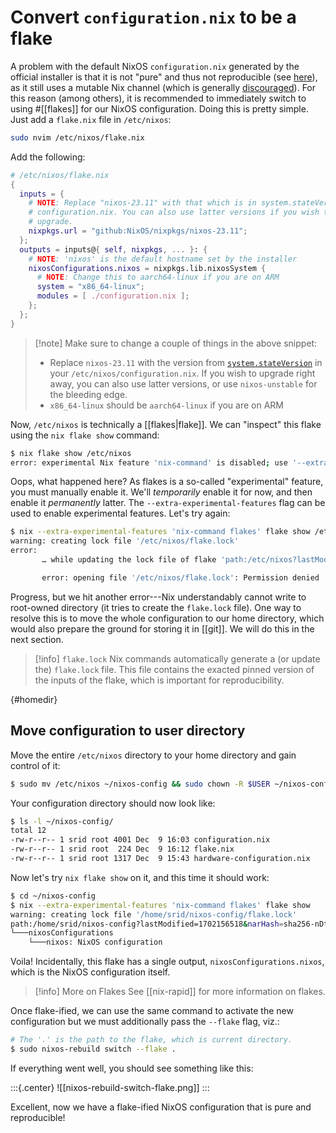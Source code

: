 # Convert `configuration.nix` to be a flake

A problem with the default NixOS `configuration.nix` generated by the official installer is that it is not "pure" and thus not reproducible (see [here](https://www.tweag.io/blog/2020-07-31-nixos-flakes/#what-problems-are-we-trying-to-solve)), as it still uses a mutable Nix channel (which is generally [discouraged](https://zero-to-nix.com/concepts/channels#the-problem-with-nix-channel)). For this reason (among others), it is recommended to immediately switch to using #[[flakes]] for our NixOS configuration. Doing this is pretty simple. Just add a `flake.nix` file in `/etc/nixos`:

```sh
sudo nvim /etc/nixos/flake.nix
```

Add the following:

```nix
# /etc/nixos/flake.nix
{
  inputs = {
    # NOTE: Replace "nixos-23.11" with that which is in system.stateVersion of
    # configuration.nix. You can also use latter versions if you wish to
    # upgrade.
    nixpkgs.url = "github:NixOS/nixpkgs/nixos-23.11";
  };
  outputs = inputs@{ self, nixpkgs, ... }: {
    # NOTE: 'nixos' is the default hostname set by the installer
    nixosConfigurations.nixos = nixpkgs.lib.nixosSystem {
      # NOTE: Change this to aarch64-linux if you are on ARM
      system = "x86_64-linux";
      modules = [ ./configuration.nix ];
    };
  };
}
```

> [!note] Make sure to change a couple of things in the above snippet:
> - Replace `nixos-23.11` with the version from [`system.stateVersion`](https://nixos.wiki/wiki/FAQ/When_do_I_update_stateVersion) in your `/etc/nixos/configuration.nix`. If you wish to upgrade right away, you can also use latter versions, or use `nixos-unstable` for the bleeding edge.
> - `x86_64-linux` should be `aarch64-linux` if you are on ARM

Now, `/etc/nixos` is technically a [[flakes|flake]]. We can "inspect" this flake using the `nix flake show` command:

```sh
$ nix flake show /etc/nixos
error: experimental Nix feature 'nix-command' is disabled; use '--extra-experimental-features nix-command' to override
```

Oops, what happened here? As flakes is a so-called "experimental" feature, you must manually enable it. We'll _temporarily_ enable it for now, and then enable it _permanently_ latter. The `--extra-experimental-features` flag can be used to enable experimental features. Let's try again:

```sh
$ nix --extra-experimental-features 'nix-command flakes' flake show /etc/nixos
warning: creating lock file '/etc/nixos/flake.lock'
error:
       … while updating the lock file of flake 'path:/etc/nixos?lastModified=1702156351&narHash=sha256-km4AQoP/ha066o7tALAzk4tV0HEE%2BNyd9SD%2BkxcoJDY%3D'

       error: opening file '/etc/nixos/flake.lock': Permission denied
```

Progress, but we hit another error---Nix understandably cannot write to root-owned directory (it tries to create the `flake.lock` file). One way to resolve this is to move the whole configuration to our home directory, which would also prepare the ground for storing it in [[git]]. We will do this in the next section.

> [!info] `flake.lock` 
> Nix commands automatically generate a (or update the) `flake.lock` file. This file contains the exacted pinned version of the inputs of the flake, which is important for reproducibility.

{#homedir}
## Move configuration to user directory

Move the entire `/etc/nixos` directory to your home directory and gain control of it:

```sh
$ sudo mv /etc/nixos ~/nixos-config && sudo chown -R $USER ~/nixos-config
```

Your configuration directory should now look like:

```sh
$ ls -l ~/nixos-config/
total 12
-rw-r--r-- 1 srid root 4001 Dec  9 16:03 configuration.nix
-rw-r--r-- 1 srid root  224 Dec  9 16:12 flake.nix
-rw-r--r-- 1 srid root 1317 Dec  9 15:43 hardware-configuration.nix
```

Now let's try `nix flake show` on it, and this time it should work:

```sh
$ cd ~/nixos-config
$ nix --extra-experimental-features 'nix-command flakes' flake show
warning: creating lock file '/home/srid/nixos-config/flake.lock'
path:/home/srid/nixos-config?lastModified=1702156518&narHash=sha256-nDtDyzk3fMfABicFuwqWitIkyUUw8BZ4SniPPyJNKjw%3D
└───nixosConfigurations
    └───nixos: NixOS configuration
```

Voila! Incidentally, this flake has a single output, `nixosConfigurations.nixos`, which is the NixOS configuration itself. 

>[!info] More on Flakes
> See [[nix-rapid]] for more information on flakes.

Once flake-ified, we can use the same command to activate the new configuration but we must additionally pass the `--flake` flag, viz.:

```sh
# The '.' is the path to the flake, which is current directory.
$ sudo nixos-rebuild switch --flake .
```

If everything went well, you should see something like this:

:::{.center}
![[nixos-rebuild-switch-flake.png]]
:::

Excellent, now we have a flake-ified NixOS configuration that is pure and reproducible! 